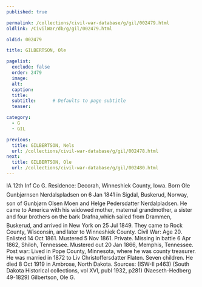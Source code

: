 ```yaml
---
published: true

permalink: /collections/civil-war-database/g/gil/002479.html
oldlink: /CivilWar/db/g/gil/002479.html

oldid: 002479

title: GILBERTSON, Ole

pagelist:
  exclude: false
  order: 2479
  image: 
  alt:
  caption:
  title:
  subtitle:      # Defaults to page subtitle
  teaser:

category: 
  - G 
  - GIL

previous:
  title: GILBERTSON, Nels
  url: /collections/civil-war-database/g/gil/002478.html  
next:
  title: GILBERTSON, Ole
  url: /collections/civil-war-database/g/gil/002480.html   
---
```

IA 12th Inf Co G. Residence: Decorah, Winneshiek County, Iowa. Born &#147;Ole Gunbj&oslash;rnsen Nerdalspladsen&#148; on 6 Jan 1841 in Sigdal, Buskerud, Norway, son of Gunbj&oslash;rn Olsen Moen and Helge Pedersdatter Nerdalpladsen. He came to America with his widowed mother, maternal grandmother, a sister and four brothers on the bark &#147;Drafna&#148;,which sailed from Drammen, Buskerud, and arrived in New York on 25 Jul 1849. They came to Rock County, Wisconsin, and later to Winneshiek County. Civil War: Age 20. Enlisted 14 Oct 1861. Mustered 5 Nov 1861. Private. Missing in battle 6 Apr 1862, Shiloh, Tennessee. Mustered out 20 Jan 1866, Memphis, Tennessee. Post war: Lived in Pope County, Minnesota, where he was county treasurer. He was married in 1872 to Liv Christoffersdatter Flaten. Seven children. He died 8 Oct 1919 in Ambrose, North Dakota. Sources: (ISW-II p463) (South Dakota Historical collections, vol XVI, publ 1932, p281) (Naeseth-Hedberg &#146;49-1829) &#147;Gilbertson, Ole G.&#148;